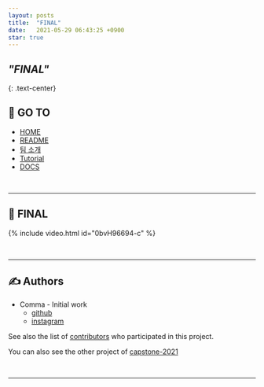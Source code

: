 ```yaml
---
layout: posts
title:  "FINAL"
date:   2021-05-29 06:43:25 +0900
star: true
---
```



## ***"FINAL"***
{: .text-center}


## 📝 GO TO
+ [HOME](../)
+ [README](../README)
+ [팀 소개](../introduce-team)
+ [Tutorial](../tutorial)
+ [DOCS](../DOCS)
<br>

---

## 💭 FINAL <a name = "FINAL"></a>

{% include video.html id="0bvH96694-c" %}

<br>

---

## ✍️ Authors <a name = "authors"></a>
+ Comma - Initial work
    + [github](https://github.com/sinpyo)
    + [instagram](https://www.instagram.com/kang__comma)

See also the list of [contributors](https://github.com/kookmin-sw/capstone-2021-2) who participated in this project.

You can also see the other project of [capstone-2021](https://github.com/kookmin-sw)

<br>

***

<br>
<br>
